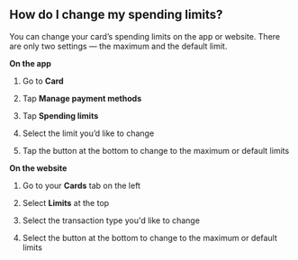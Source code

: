 ## How do I change my spending limits?  
You can change your card’s spending limits on the app or website. There are only two settings — the maximum and the default limit.

 **On the app**

  1. Go to **Card**

  2. Tap **Manage payment methods**

  3. Tap **Spending limits**

  4. Select the limit you’d like to change

  5. Tap the button at the bottom to change to the maximum or default limits




 **On the website**

  1. Go to your **Cards** tab on the left

  2. Select **Limits** at the top

  3. Select the transaction type you'd like to change 

  4. Select the button at the bottom to change to the maximum or default limits